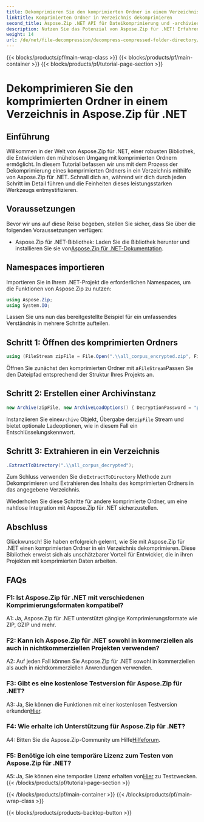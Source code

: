 ```yaml
---
title: Dekomprimieren Sie den komprimierten Ordner in einem Verzeichnis in Aspose.Zip für .NET
linktitle: Komprimierten Ordner in Verzeichnis dekomprimieren
second_title: Aspose.Zip .NET API für Dateikomprimierung und -archivierung
description: Nutzen Sie das Potenzial von Aspose.Zip für .NET! Erfahren Sie mit dieser Schritt-für-Schritt-Anleitung, wie Sie Ordner mühelos dekomprimieren. Tauchen Sie ein in die Welt der nahtlosen Komprimierung und Extraktion.
weight: 14
url: /de/net/file-decompression/decompress-compressed-folder-directory/
---
```


{{< blocks/products/pf/main-wrap-class >}}
{{< blocks/products/pf/main-container >}}
{{< blocks/products/pf/tutorial-page-section >}}

# Dekomprimieren Sie den komprimierten Ordner in einem Verzeichnis in Aspose.Zip für .NET

## Einführung

Willkommen in der Welt von Aspose.Zip für .NET, einer robusten Bibliothek, die Entwicklern den mühelosen Umgang mit komprimierten Ordnern ermöglicht. In diesem Tutorial befassen wir uns mit dem Prozess der Dekomprimierung eines komprimierten Ordners in ein Verzeichnis mithilfe von Aspose.Zip für .NET. Schnall dich an, während wir dich durch jeden Schritt im Detail führen und die Feinheiten dieses leistungsstarken Werkzeugs entmystifizieren.

## Voraussetzungen

Bevor wir uns auf diese Reise begeben, stellen Sie sicher, dass Sie über die folgenden Voraussetzungen verfügen:

-  Aspose.Zip für .NET-Bibliothek: Laden Sie die Bibliothek herunter und installieren Sie sie von[Aspose.Zip für .NET-Dokumentation](https://reference.aspose.com/zip/net/).

## Namespaces importieren

Importieren Sie in Ihrem .NET-Projekt die erforderlichen Namespaces, um die Funktionen von Aspose.Zip zu nutzen:

```csharp
using Aspose.Zip;
using System.IO;
```

Lassen Sie uns nun das bereitgestellte Beispiel für ein umfassendes Verständnis in mehrere Schritte aufteilen.

## Schritt 1: Öffnen des komprimierten Ordners

```csharp
using (FileStream zipFile = File.Open(".\\all_corpus_encrypted.zip", FileMode.Open))
```

 Öffnen Sie zunächst den komprimierten Ordner mit a`FileStream`Passen Sie den Dateipfad entsprechend der Struktur Ihres Projekts an.

## Schritt 2: Erstellen einer Archivinstanz

```csharp
new Archive(zipFile, new ArchiveLoadOptions() { DecryptionPassword = "p@s$" })
```

 Instanziieren Sie eine`Archive` Objekt, Übergabe der`zipFile` Stream und bietet optionale Ladeoptionen, wie in diesem Fall ein Entschlüsselungskennwort.

## Schritt 3: Extrahieren in ein Verzeichnis

```csharp
.ExtractToDirectory(".\\all_corpus_decrypted");
```

 Zum Schluss verwenden Sie die`ExtractToDirectory` Methode zum Dekomprimieren und Extrahieren des Inhalts des komprimierten Ordners in das angegebene Verzeichnis.

Wiederholen Sie diese Schritte für andere komprimierte Ordner, um eine nahtlose Integration mit Aspose.Zip für .NET sicherzustellen.

## Abschluss

Glückwunsch! Sie haben erfolgreich gelernt, wie Sie mit Aspose.Zip für .NET einen komprimierten Ordner in ein Verzeichnis dekomprimieren. Diese Bibliothek erweist sich als unschätzbarer Vorteil für Entwickler, die in ihren Projekten mit komprimierten Daten arbeiten.

## FAQs

### F1: Ist Aspose.Zip für .NET mit verschiedenen Komprimierungsformaten kompatibel?

A1: Ja, Aspose.Zip für .NET unterstützt gängige Komprimierungsformate wie ZIP, GZIP und mehr.

### F2: Kann ich Aspose.Zip für .NET sowohl in kommerziellen als auch in nichtkommerziellen Projekten verwenden?

A2: Auf jeden Fall können Sie Aspose.Zip für .NET sowohl in kommerziellen als auch in nichtkommerziellen Anwendungen verwenden.

### F3: Gibt es eine kostenlose Testversion für Aspose.Zip für .NET?

 A3: Ja, Sie können die Funktionen mit einer kostenlosen Testversion erkunden[Hier](https://releases.aspose.com/).

### F4: Wie erhalte ich Unterstützung für Aspose.Zip für .NET?

 A4: Bitten Sie die Aspose.Zip-Community um Hilfe[Hilfeforum](https://forum.aspose.com/c/zip/37).

### F5: Benötige ich eine temporäre Lizenz zum Testen von Aspose.Zip für .NET?

 A5: Ja, Sie können eine temporäre Lizenz erhalten von[Hier](https://purchase.aspose.com/temporary-license/) zu Testzwecken.
{{< /blocks/products/pf/tutorial-page-section >}}

{{< /blocks/products/pf/main-container >}}
{{< /blocks/products/pf/main-wrap-class >}}

{{< blocks/products/products-backtop-button >}}
